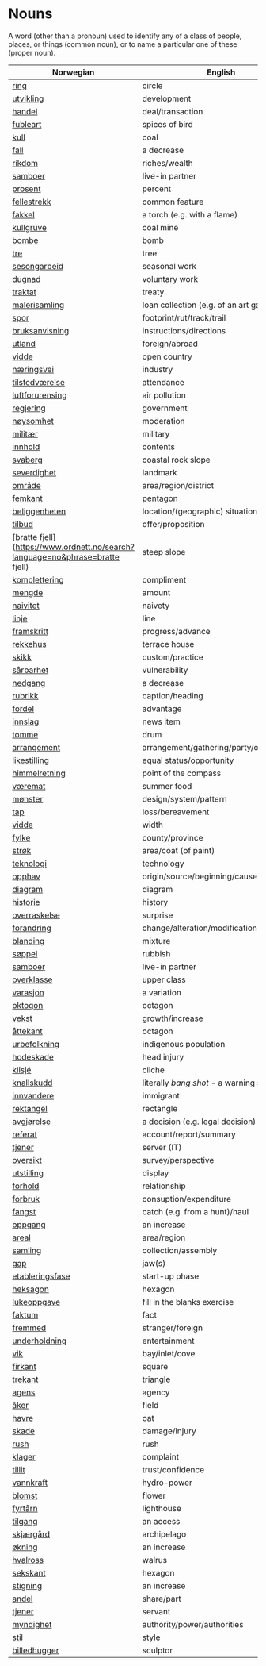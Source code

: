 # Nouns

A word (other than a pronoun) used to identify any of a class of people, places, or things (common noun), or to name a particular one of these (proper noun).

| Norwegian | English | Gender |
| --- | --- | --- |
| [ring](https://www.ordnett.no/search?language=no&phrase=ring) | circle | m |
| [utvikling](https://www.ordnett.no/search?language=no&phrase=utvikling) | development | m |
| [handel](https://www.ordnett.no/search?language=no&phrase=handel) | deal/transaction | m |
| [fubleart](https://www.ordnett.no/search?language=no&phrase=fubleart) | spices of bird | m/f |
| [kull](https://www.ordnett.no/search?language=no&phrase=kull) | coal | i |
| [fall](https://www.ordnett.no/search?language=no&phrase=fall) | a decrease | i |
| [rikdom](https://www.ordnett.no/search?language=no&phrase=rikdom) | riches/wealth | m |
| [samboer](https://www.ordnett.no/search?language=no&phrase=samboer) | live-in partner | m |
| [prosent](https://www.ordnett.no/search?language=no&phrase=prosent) | percent | m |
| [fellestrekk](https://www.ordnett.no/search?language=no&phrase=fellestrekk) | common feature | i |
| [fakkel](https://www.ordnett.no/search?language=no&phrase=fakkel) | a torch (e.g. with a flame) | m |
| [kullgruve](https://www.ordnett.no/search?language=no&phrase=kullgruve) | coal mine | m |
| [bombe](https://www.ordnett.no/search?language=no&phrase=bombe) | bomb | m |
| [tre](https://www.ordnett.no/search?language=no&phrase=tre) | tree | i |
| [sesongarbeid](https://www.ordnett.no/search?language=no&phrase=sesongarbeid) | seasonal work | i |
| [dugnad](https://www.ordnett.no/search?language=no&phrase=dugnad) | voluntary work | m |
| [traktat](https://www.ordnett.no/search?language=no&phrase=traktat) | treaty | m |
| [malerisamling](https://www.ordnett.no/search?language=no&phrase=malerisamling) | loan collection (e.g. of an art gallery) | m |
| [spor](https://www.ordnett.no/search?language=no&phrase=spor) | footprint/rut/track/trail | i |
| [bruksanvisning](https://www.ordnett.no/search?language=no&phrase=bruksanvisning) | instructions/directions | m |
| [utland](https://www.ordnett.no/search?language=no&phrase=utland) | foreign/abroad | m |
| [vidde](https://www.ordnett.no/search?language=no&phrase=vidde) | open country | m |
| [næringsvei](https://www.ordnett.no/search?language=no&phrase=næringsvei) | industry | m |
| [tilstedværelse](https://www.ordnett.no/search?language=no&phrase=tilstedværelse) | attendance | i |
| [luftforurensing](https://www.ordnett.no/search?language=no&phrase=luftforurensing) | air pollution | m |
| [regjering](https://www.ordnett.no/search?language=no&phrase=regjering) | government | m |
| [nøysomhet](https://www.ordnett.no/search?language=no&phrase=nøysomhet) | moderation | m |
| [militær](https://www.ordnett.no/search?language=no&phrase=militær) | military | m |
| [innhold](https://www.ordnett.no/search?language=no&phrase=innhold) | contents | i |
| [svaberg](https://www.ordnett.no/search?language=no&phrase=svaberg) | coastal rock slope | i |
| [severdighet](https://www.ordnett.no/search?language=no&phrase=severdighet) | landmark | m |
| [område](https://www.ordnett.no/search?language=no&phrase=område) | area/region/district | i |
| [femkant](https://www.ordnett.no/search?language=no&phrase=femkant) | pentagon | m |
| [beliggenheten](https://www.ordnett.no/search?language=no&phrase=beliggenheten) | location/(geographic) situation | m/f |
| [tilbud](https://www.ordnett.no/search?language=no&phrase=tilbud) | offer/proposition | i |
| [bratte fjell](https://www.ordnett.no/search?language=no&phrase=bratte fjell) | steep slope | m |
| [komplettering](https://www.ordnett.no/search?language=no&phrase=komplettering) | compliment | m |
| [mengde](https://www.ordnett.no/search?language=no&phrase=mengde) | amount | m |
| [naivitet](https://www.ordnett.no/search?language=no&phrase=naivitet) | naivety | m |
| [linje](https://www.ordnett.no/search?language=no&phrase=linje) | line | m |
| [framskritt](https://www.ordnett.no/search?language=no&phrase=framskritt) | progress/advance | i |
| [rekkehus](https://www.ordnett.no/search?language=no&phrase=rekkehus) | terrace house | i |
| [skikk](https://www.ordnett.no/search?language=no&phrase=skikk) | custom/practice | m |
| [sårbarhet](https://www.ordnett.no/search?language=no&phrase=sårbarhet) | vulnerability | m |
| [nedgang](https://www.ordnett.no/search?language=no&phrase=nedgang) | a decrease | m |
| [rubrikk](https://www.ordnett.no/search?language=no&phrase=rubrikk) | caption/heading | m |
| [fordel](https://www.ordnett.no/search?language=no&phrase=fordel) | advantage | m |
| [innslag](https://www.ordnett.no/search?language=no&phrase=innslag) | news item | i |
| [tomme](https://www.ordnett.no/search?language=no&phrase=tomme) | drum | m |
| [arrangement](https://www.ordnett.no/search?language=no&phrase=arrangement) | arrangement/gathering/party/organisation | i |
| [likestilling](https://www.ordnett.no/search?language=no&phrase=likestilling) | equal status/opportunity | m |
| [himmelretning](https://www.ordnett.no/search?language=no&phrase=himmelretning) | point of the compass | m |
| [væremat](https://www.ordnett.no/search?language=no&phrase=væremat) | summer food | m |
| [mønster](https://www.ordnett.no/search?language=no&phrase=mønster) | design/system/pattern | i |
| [tap](https://www.ordnett.no/search?language=no&phrase=tap) | loss/bereavement | i |
| [vidde](https://www.ordnett.no/search?language=no&phrase=vidde) | width | m/f |
| [fylke](https://www.ordnett.no/search?language=no&phrase=fylke) | county/province | i |
| [strøk](https://www.ordnett.no/search?language=no&phrase=strøk) | area/coat (of paint) | i |
| [teknologi](https://www.ordnett.no/search?language=no&phrase=teknologi) | technology | m |
| [opphav](https://www.ordnett.no/search?language=no&phrase=opphav) | origin/source/beginning/cause | i |
| [diagram](https://www.ordnett.no/search?language=no&phrase=diagram) | diagram | i |
| [historie](https://www.ordnett.no/search?language=no&phrase=historie) | history | m/f |
| [overraskelse](https://www.ordnett.no/search?language=no&phrase=overraskelse) | surprise | m |
| [forandring](https://www.ordnett.no/search?language=no&phrase=forandring) | change/alteration/modification | m |
| [blanding](https://www.ordnett.no/search?language=no&phrase=blanding) | mixture | m |
| [søppel](https://www.ordnett.no/search?language=no&phrase=søppel) | rubbish | i |
| [samboer](https://www.ordnett.no/search?language=no&phrase=samboer) | live-in partner | m |
| [overklasse](https://www.ordnett.no/search?language=no&phrase=overklasse) | upper class | m |
| [varasjon](https://www.ordnett.no/search?language=no&phrase=varasjon) | a variation | m |
| [oktogon](https://www.ordnett.no/search?language=no&phrase=oktogon) | octagon | m |
| [vekst](https://www.ordnett.no/search?language=no&phrase=vekst) | growth/increase | m |
| [åttekant](https://www.ordnett.no/search?language=no&phrase=åttekant) | octagon | m |
| [urbefolkning](https://www.ordnett.no/search?language=no&phrase=urbefolkning) | indigenous population | m |
| [hodeskade](https://www.ordnett.no/search?language=no&phrase=hodeskade) | head injury | m |
| [klisjé](https://www.ordnett.no/search?language=no&phrase=klisjé) | cliche | m |
| [knallskudd](https://www.ordnett.no/search?language=no&phrase=knallskudd) | literally _bang shot_ - a warning shot gun | i |
| [innvandere](https://www.ordnett.no/search?language=no&phrase=innvandere) | immigrant | m |
| [rektangel](https://www.ordnett.no/search?language=no&phrase=rektangel) | rectangle | i |
| [avgjørelse](https://www.ordnett.no/search?language=no&phrase=avgjørelse) | a decision (e.g. legal decision) | m |
| [referat](https://www.ordnett.no/search?language=no&phrase=referat) | account/report/summary | i |
| [tjener](https://www.ordnett.no/search?language=no&phrase=tjener) | server (IT) | m |
| [oversikt](https://www.ordnett.no/search?language=no&phrase=oversikt) | survey/perspective | m |
| [utstilling](https://www.ordnett.no/search?language=no&phrase=utstilling) | display | m |
| [forhold](https://www.ordnett.no/search?language=no&phrase=forhold) | relationship | i |
| [forbruk](https://www.ordnett.no/search?language=no&phrase=forbruk) | consuption/expenditure | i |
| [fangst](https://www.ordnett.no/search?language=no&phrase=fangst) | catch (e.g. from a hunt)/haul | m |
| [oppgang](https://www.ordnett.no/search?language=no&phrase=oppgang) | an increase | m |
| [areal](https://www.ordnett.no/search?language=no&phrase=areal) | area/region | i |
| [samling](https://www.ordnett.no/search?language=no&phrase=samling) | collection/assembly | m |
| [gap](https://www.ordnett.no/search?language=no&phrase=gap) | jaw(s) | m |
| [etableringsfase](https://www.ordnett.no/search?language=no&phrase=etableringsfase) | start-up phase | m |
| [heksagon](https://www.ordnett.no/search?language=no&phrase=heksagon) | hexagon | m |
| [lukeoppgave](https://www.ordnett.no/search?language=no&phrase=lukeoppgave) | fill in the blanks exercise | m |
| [faktum](https://www.ordnett.no/search?language=no&phrase=faktum) | fact | i |
| [fremmed](https://www.ordnett.no/search?language=no&phrase=fremmed) | stranger/foreign | m |
| [underholdning](https://www.ordnett.no/search?language=no&phrase=underholdning) | entertainment | m |
| [vik](https://www.ordnett.no/search?language=no&phrase=vik) | bay/inlet/cove | m |
| [firkant](https://www.ordnett.no/search?language=no&phrase=firkant) | square | m |
| [trekant](https://www.ordnett.no/search?language=no&phrase=trekant) | triangle | m |
| [agens](https://www.ordnett.no/search?language=no&phrase=agens) | agency | m |
| [åker](https://www.ordnett.no/search?language=no&phrase=åker) | field | m |
| [havre](https://www.ordnett.no/search?language=no&phrase=havre) | oat | m |
| [skade](https://www.ordnett.no/search?language=no&phrase=skade) | damage/injury | m |
| [rush](https://www.ordnett.no/search?language=no&phrase=rush) | rush | i |
| [klager](https://www.ordnett.no/search?language=no&phrase=klager) | complaint | m |
| [tillit](https://www.ordnett.no/search?language=no&phrase=tillit) | trust/confidence | m |
| [vannkraft](https://www.ordnett.no/search?language=no&phrase=vannkraft) | hydro-power | m |
| [blomst](https://www.ordnett.no/search?language=no&phrase=blomst) | flower | m |
| [fyrtårn](https://www.ordnett.no/search?language=no&phrase=fyrtårn) | lighthouse | i |
| [tilgang](https://www.ordnett.no/search?language=no&phrase=tilgang) | an access | i |
| [skjærgård](https://www.ordnett.no/search?language=no&phrase=skjærgård) | archipelago | m |
| [økning](https://www.ordnett.no/search?language=no&phrase=økning) | an increase | m |
| [hvalross](https://www.ordnett.no/search?language=no&phrase=hvalross) | walrus | m |
| [sekskant](https://www.ordnett.no/search?language=no&phrase=sekskant) | hexagon | m |
| [stigning](https://www.ordnett.no/search?language=no&phrase=stigning) | an increase | m |
| [andel](https://www.ordnett.no/search?language=no&phrase=andel) | share/part | m |
| [tjener](https://www.ordnett.no/search?language=no&phrase=tjener) | servant | m |
| [myndighet](https://www.ordnett.no/search?language=no&phrase=myndighet) | authority/power/authorities | m |
| [stil](https://www.ordnett.no/search?language=no&phrase=stil) | style | m |
| [billedhugger](https://www.ordnett.no/search?language=no&phrase=billedhugger) | sculptor | m |

